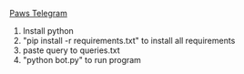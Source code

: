 
[Paws Telegram](https://t.me/PAWSOG_bot/PAWS?startapp=unfaXW1d)

1. Install python
2. "pip install -r requirements.txt" to install all requirements
3. paste query to queries.txt
4. "python bot.py" to run program